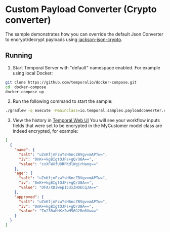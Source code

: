 # Custom Payload Converter (Crypto converter)

The sample demonstrates how you can override the default Json Converter to encrypt/decrypt payloads using [jackson-json-crypto](https://github.com/codesqueak/jackson-json-crypto).

## Running

1. Start Temporal Server with "default" namespace enabled.
   For example using local Docker:

```bash
git clone https://github.com/temporalio/docker-compose.git
cd  docker-compose
docker-compose up
```

2. Run the following command to start the sample:

```bash
./gradlew -q execute -PmainClass=io.temporal.samples.payloadconverter.crypto.Starter
```

3. View the history in [Temporal Web UI](http://localhost:8088/)
You will see your workflow inputs fields that were set to be encrypted
in the MyCustomer model class are indeed encrypted, for example:

```json
[
  {
    "name": {
      "salt": "uZnKfjmFzwYsH6ncZBVgvvmAPTw=",
      "iv": "0nK++kg8IgtOJFs+gQ/U0A==",
      "value": "cvXFWXfU8RFKdlWgjrHaog=="
    },
    "age": {
      "salt": "uZnKfjmFzwYsH6ncZBVgvvmAPTw=",
      "iv": "0nK++kg8IgtOJFs+gQ/U0A==",
      "value": "OFA/XDiwep153xZHOECqJA=="
    },
    "approved": {
      "salt": "uZnKfjmFzwYsH6ncZBVgvvmAPTw=",
      "iv": "0nK++kg8IgtOJFs+gQ/U0A==",
      "value": "Tm23RaHHKz2wM56G2Bn6Vw=="
    }
  }
]
```

   
  